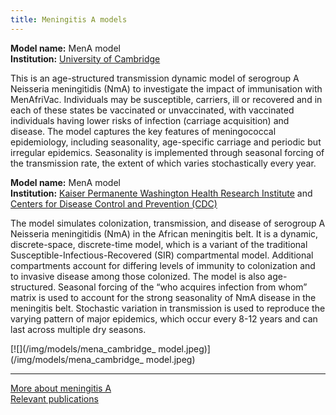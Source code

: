 ```yaml
---
title: Meningitis A models
---
```


**Model name:** MenA model    
**Institution:** [University of Cambridge](https://www.cam.ac.uk/)

This is an age-structured transmission dynamic model of serogroup A Neisseria meningitidis (NmA) to investigate the impact of immunisation with MenAfriVac. Individuals may be susceptible, carriers, ill or recovered and in each of these states be vaccinated or unvaccinated, with vaccinated individuals having lower risks of infection (carriage acquisition) and disease. The model captures the key features of meningococcal epidemiology, including seasonality, age-specific carriage and periodic but irregular epidemics. Seasonality is implemented through seasonal forcing of the transmission rate, the extent of which varies stochastically every year.   



<div id="cdc"></div>

**Model name:** MenA model     
**Institution:** [Kaiser Permanente Washington Health Research Institute](https://www.kpwashingtonresearch.org/) and [Centers for Disease Control and Prevention (CDC)](https://www.cdc.gov/)

The model simulates colonization, transmission, and disease of serogroup A Neisseria meningitidis (NmA) in the African meningitis belt. It is a dynamic, discrete-space, discrete-time model, which is a variant of the traditional Susceptible-Infectious-Recovered (SIR) compartmental model. Additional compartments account for differing levels of immunity to colonization and to invasive disease among those colonized. The model is also age-structured. Seasonal forcing of the “who acquires infection from whom” matrix is used to account for the strong seasonality of NmA disease in the meningitis belt. Stochastic variation in transmission is used to reproduce the varying pattern of major epidemics, which occur every 8-12 years and can last across multiple dry seasons.

[![](/img/models/mena_cambridge_ model.jpeg)](/img/models/mena_cambridge_ model.jpeg)

---

[More about meningitis A](/diseases/men-a)  
[Relevant publications](/publications#men-a)
